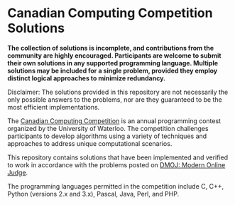# Canadian Computing Competition Solutions

**The collection of solutions is incomplete, and contributions from the community are highly encouraged. Participants are welcome to submit their own solutions in any supported programming language. Multiple solutions may be included for a single problem, provided they employ distinct logical approaches to minimize redundancy.**

Disclaimer: The solutions provided in this repository are not necessarily the only possible answers to the problems, nor are they guaranteed to be the most efficient implementations.

The [Canadian Computing Competition](https://cemc.math.uwaterloo.ca/contests/computing.html) is an annual programming contest organized by the University of Waterloo. The competition challenges participants to develop algorithms using a variety of techniques and approaches to address unique computational scenarios.

This repository contains solutions that have been implemented and verified to work in accordance with the problems posted on [DMOJ: Modern Online Judge](https://dmoj.ca/). 

The programming languages permitted in the competition include C, C++, Python (versions 2.x and 3.x), Pascal, Java, Perl, and PHP.